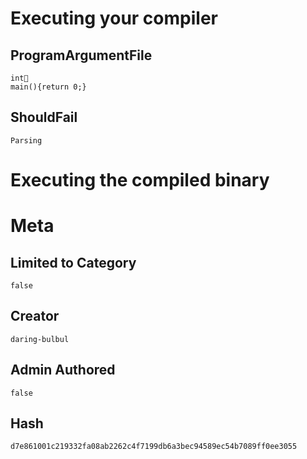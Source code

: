 # Executing your compiler

## ProgramArgumentFile

```
int
main(){return 0;}
```

## ShouldFail

```
Parsing
```

# Executing the compiled binary

# Meta

## Limited to Category

```
false
```

## Creator

```
daring-bulbul
```

## Admin Authored

```
false
```

## Hash

```
d7e861001c219332fa08ab2262c4f7199db6a3bec94589ec54b7089ff0ee3055
```
